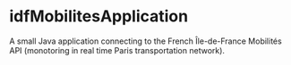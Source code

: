 # idfMobilitesApplication
A small Java application connecting to the French Île-de-France Mobilités API (monotoring in real time Paris transportation network).
